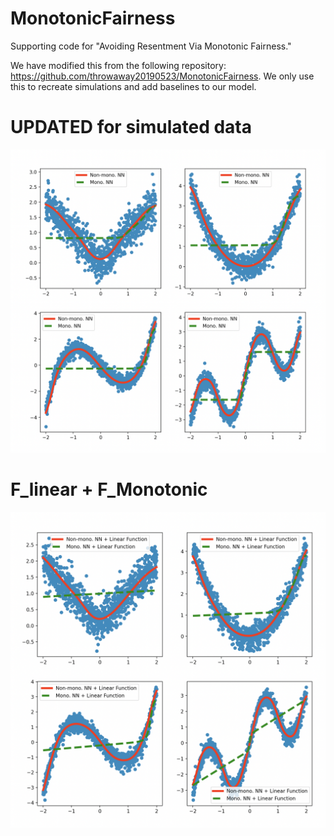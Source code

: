 # MonotonicFairness
Supporting code for "Avoiding Resentment Via Monotonic Fairness." 

We have modified this from the following repository: https://github.com/throwaway20190523/MonotonicFairness. We only use this to recreate simulations and add baselines to our model.

# UPDATED for simulated data

![Simulation](./data/results.png)

# F\_linear + F\_Monotonic

![Simulation with Linear](./data/results_linear_mono.png)
